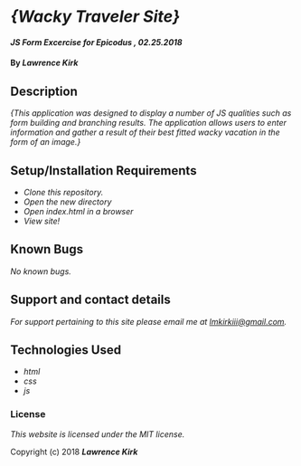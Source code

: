 # _{Wacky Traveler Site}_

#### _JS Form Excercise for Epicodus , 02.25.2018_

#### By _**Lawrence Kirk**_

## Description

_{This application was designed to display a number of JS qualities such as form building and branching results. The application allows  users to enter information and gather a result of their best fitted wacky vacation in the form of an image.}_

## Setup/Installation Requirements

* _Clone this repository._
* _Open the new directory_
* _Open index.html in a browser_
* _View site!_


## Known Bugs

_No known bugs._

## Support and contact details

_For support pertaining to this site please email me at lmkirkiii@gmail.com._

## Technologies Used

* _html_
* _css_
* _js_

### License

*This website is licensed under the MIT license.*

Copyright (c) 2018 **_Lawrence Kirk_**

